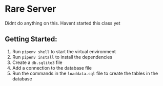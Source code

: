 # Rare Server
<!-- TODO: Add a description of the Rare application -->

Didnt do anything on this. Havent started this class yet

## Getting Started:
1. Run `pipenv shell` to start the virtual environment
1. Run `pipenv install` to install the dependencies
1. Create a `db.sqlite3` file
1. Add a connection to the database file
1. Run the commands in the `loaddata.sql` file to create the tables in the database
<!-- TODO: As more of the project is filled in add the other steps to get this project running -->

